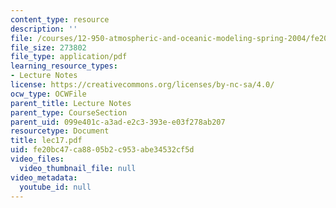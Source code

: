 ```yaml
---
content_type: resource
description: ''
file: /courses/12-950-atmospheric-and-oceanic-modeling-spring-2004/fe20bc47ca8805b2c953abe34532cf5d_lec17.pdf
file_size: 273802
file_type: application/pdf
learning_resource_types:
- Lecture Notes
license: https://creativecommons.org/licenses/by-nc-sa/4.0/
ocw_type: OCWFile
parent_title: Lecture Notes
parent_type: CourseSection
parent_uid: 099e401c-a3ad-e2c3-393e-e03f278ab207
resourcetype: Document
title: lec17.pdf
uid: fe20bc47-ca88-05b2-c953-abe34532cf5d
video_files:
  video_thumbnail_file: null
video_metadata:
  youtube_id: null
---
```

